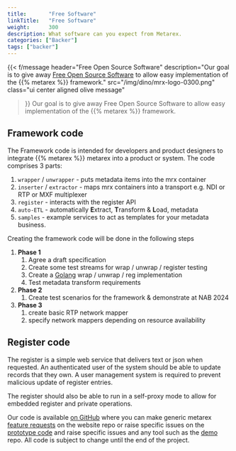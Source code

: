 ```yaml
---
title:       "Free Software"
linkTitle:   "Free Software"
weight:      300
description: What software can you expect from Metarex.
categories: ["Backer"]
tags: ["backer"]
---
```

{{< f/message
    header="Free Open Source Software"
    description="Our goal is to give away [Free Open Source Software](https://github.com/metarex-media) to allow easy implementation of the {{% metarex %}} framework."
    src="/img/dino/mrx-logo-0300.png"
    class="ui center aligned olive message"
>}}
Our goal is to give away Free Open Source Software to allow easy implementation
of the {{% metarex %}} framework.

## Framework code

The Framework code is intended for developers and product designers to integrate
{{% metarex %}} metarex into a product or system. The code comprises 3 parts:

1. `wrapper` / `unwrapper` - puts metadata items into the mrx container
1. `inserter` / `extractor` - maps mrx containers into a transport e.g. NDI or RTP or MXF multiplexer
1. `register` - interacts with the register API
1. `auto-ETL` - automatically <strong><span class="ui red
    text">E</span></strong>xtract, <strong><span class="ui red
    text">T</span></strong>ransform & <strong><span class="ui red
    text">L</span></strong>oad, metadata
1. `samples` - example services to act as templates for your metadata business.

Creating the framework code will be done in the following steps

1. **Phase 1**
   1. Agree a draft specification
   1. Create some test streams for wrap / unwrap / register testing
   1. Create a [Golang](https://go.dev/) wrap / unwrap / reg implementation
   1. Test metadata transform requirements
2. **Phase 2**
   1. Create test scenarios for the framework & demonstrate at NAB 2024
3. **Phase 3**
   1. create basic RTP network mapper
   1. specify network mappers depending on resource availability

## Register code

The register is a simple web service that delivers text or json when requested.
An authenticated user of the system should be able to update records that they
own. A user management system is required to prevent malicious update of
register entries.

The register should also be able to run in a self-proxy mode to allow for
embedded register and private operations.

Our code is available [on GitHub][1] where you can make generic metarex
[feature requests][w] on the website repo or raise specific issues on the
[prototype code][r] and raise  specific issues and any tool such as the
[demo][d] repo. All code is subject to change until the end of the project.

[1]: https://github.com/metarex-media
[d]: https://github.com/metarex-media/mrx-demo/issues
[w]: https://github.com/metarex-media/www-metarex-media/issues
[r]: https://github.com/orgs/metarex-media/repositories